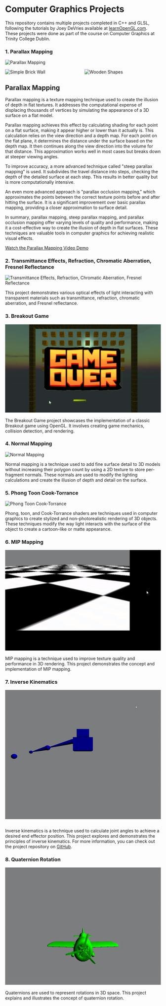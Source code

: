# Computer Graphics Projects

This repository contains multiple projects completed in C++ and GLSL, following the tutorials by Joey DeVries available at [learnOpenGL.com](https://learnopengl.com). These projects were done as part of the course on Computer Graphics at Trinity College Dublin.

### 1. Parallax Mapping

![Parallax Mapping](parallaxMapping.gif)
<div style="display: flex; justify-content: space-between;">
   <img src="simpleBrickWall.gif" alt="Simple Brick Wall" width="49%">
   <img src="woodenshapes.gif" alt="Wooden Shapes" width="49%" >
</div>

## Parallax Mapping

Parallax mapping is a texture mapping technique used to create the illusion of depth in flat textures. It addresses the computational expense of displacing thousands of vertices by simulating the appearance of a 3D surface on a flat model.

Parallax mapping achieves this effect by calculating shading for each point on a flat surface, making it appear higher or lower than it actually is. This calculation relies on the view direction and a depth map. For each point on the flat plane, it determines the distance under the surface based on the depth map. It then continues along the view direction into the volume for that distance. This approximation works well in most cases but breaks down at steeper viewing angles.

To improve accuracy, a more advanced technique called "steep parallax mapping" is used. It subdivides the travel distance into steps, checking the depth of the detailed surface at each step. This results in better quality but is more computationally intensive.

An even more advanced approach is "parallax occlusion mapping," which approximates the points between the correct texture points before and after hitting the surface. It is a significant improvement over basic parallax mapping, providing a closer approximation to surface detail.

In summary, parallax mapping, steep parallax mapping, and parallax occlusion mapping offer varying levels of quality and performance, making it a cost-effective way to create the illusion of depth in flat surfaces. These techniques are valuable tools in computer graphics for achieving realistic visual effects.

[Watch the Parallax Mapping Video Demo](https://youtu.be/XP7xkvDwHaM?si=TALJ3ZY6YQ_wSIkd)

### 2. Transmittance Effects, Refraction, Chromatic Aberration, Fresnel Reflectance
   
   ![Transmittance Effects, Refraction, Chromatic Aberration, Fresnel Reflectance](TransmittanceEffectsRefractionChromaticabarationFresnelReflectance.gif)
   
This project demonstrates various optical effects of light interacting with transparent materials such as transmittance, refraction, chromatic aberration, and Fresnel reflectance.

### 3. Breakout Game
   
   ![Breakout Game](BreakoutGame.gif)
   
The Breakout Game project showcases the implementation of a classic Breakout game using OpenGL. It involves creating game mechanics, collision detection, and rendering.

### 4. Normal Mapping
   
   ![Normal Mapping](NormalMapping.gif)
   
Normal mapping is a technique used to add fine surface detail to 3D models without increasing their polygon count by using a 2D texture to store per-fragment normals. These normals are used to modify the lighting calculations and create the illusion of depth and detail on the surface.

### 5. Phong Toon Cook-Torrance
   
   ![Phong Toon Cook-Torrance](PhongToonCookTorrance.gif)
   
Phong, toon, and Cook-Torrance shaders are techniques used in computer graphics to create stylized and non-photorealistic rendering of 3D objects. These techniques modify the way light interacts with the surface of the object to create a cartoon-like or matte appearance. 

### 6. MIP Mapping
   
   ![MIP Mapping](MIPMapping.gif)
   
MIP mapping is a technique used to improve texture quality and performance in 3D rendering. This project demonstrates the concept and implementation of MIP mapping.

### 7. Inverse Kinematics
   
   ![Inverse Kinematics](InverseKinematics.gif)
   
Inverse kinematics is a technique used to calculate joint angles to achieve a desired end effector position. This project explores and demonstrates the principles of inverse kinematics. For more information, you can check out the project repository on [GitHub](https://github.com/liamby/OpenGL-3D-Multi-bone-Inverse-Kinematics).

### 8. Quaternion Rotation
   
   ![Quaternion Rotation](QuaternionRotation.gif)
   
Quaternions are used to represent rotations in 3D space. This project explains and illustrates the concept of quaternion rotation.

